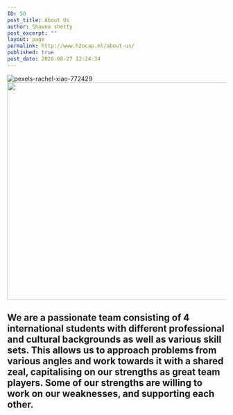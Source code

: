 ```yaml
---
ID: 50
post_title: About Us
author: Shawna shetty
post_excerpt: ""
layout: page
permalink: http://www.h2ocap.ml/about-us/
published: true
post_date: 2020-08-27 12:24:34
---
```

<img src="https://www.h2ocap.ml/wp-content/uploads/elementor/thumbs/pexels-rachel-xiao-772429-scaled-ov0taii8u7k8vp4c6pn9bx9i8vkododdqozz4myqao.jpg" title="pexels-rachel-xiao-772429" alt="pexels-rachel-xiao-772429">
<img width="750" height="500" src="https://www.h2ocap.ml/wp-content/uploads/2020/09/3434696-2-1024x683.jpg" alt="" loading="lazy" srcset="https://www.h2ocap.ml/wp-content/uploads/2020/09/3434696-2-1024x683.jpg 1024w, https://www.h2ocap.ml/wp-content/uploads/2020/09/3434696-2-300x200.jpg 300w, https://www.h2ocap.ml/wp-content/uploads/2020/09/3434696-2-768x513.jpg 768w" sizes="(max-width: 750px) 100vw, 750px">
<h2>We are a passionate team consisting of 4 international students with different professional and cultural backgrounds as well as various skill sets. This allows us to approach problems from various angles and work towards it with a shared zeal, capitalising on our strengths as great team players. Some of our strengths are willing to work on our weaknesses, and supporting each other.</h2>